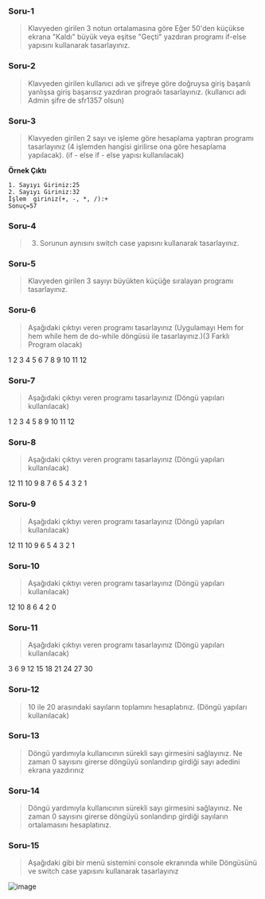 ### Soru-1 ###
> Klavyeden girilen 3 notun ortalamasına göre Eğer 50'den küçükse ekrana "Kaldı" büyük veya eşitse "Geçti" yazdıran programı if-else yapısını kullanarak tasarlayınız.

### Soru-2 ###
> Klavyeden girilen kullanıcı adı ve şifreye göre doğruysa giriş başarılı yanlışsa giriş başarısız yazdıran prograöı tasarlayınız. (kullanıcı adı Admin şifre de sfr1357 olsun)

### Soru-3 ###
> Klavyeden girilen 2 sayı ve işleme göre hesaplama yaptıran programı tasarlayınız (4 işlemden hangisi girilirse ona göre hesaplama yapılacak). (if - else if - else yapısı kullanılacak) 

**Örnek Çıktı**
```
1. Sayıyı Giriniz:25
2. Sayıyı Giriniz:32
İşlem  giriniz(+, -, *, /):+
Sonuç=57
```
### Soru-4 ###
> 3. Sorunun aynısını switch case yapısını kullanarak tasarlayınız.

### Soru-5 ###
> Klavyeden girilen 3 sayıyı büyükten küçüğe sıralayan programı tasarlayınız.

### Soru-6 ###
>  Aşağıdaki çıktıyı veren programı tasarlayınız (Uygulamayı Hem for hem while hem de do-while döngüsü ile tasarlayınız.)(3 Farklı Program olacak)

1 2 3 4 5 6 7 8 9 10 11 12

### Soru-7 ###
>  Aşağıdaki çıktıyı veren programı tasarlayınız (Döngü yapıları kullanılacak)

1 2 3 4 5 8 9 10 11 12

### Soru-8 ###
>  Aşağıdaki çıktıyı veren programı tasarlayınız (Döngü yapıları kullanılacak)

12 11 10 9 8 7 6 5 4 3 2 1

### Soru-9 ###
>  Aşağıdaki çıktıyı veren programı tasarlayınız (Döngü yapıları kullanılacak)

12 11 10 9 6 5 4 3 2 1

### Soru-10 ###
>  Aşağıdaki çıktıyı veren programı tasarlayınız (Döngü yapıları kullanılacak)

12 10 8  6  4  2 0

### Soru-11 ###
>  Aşağıdaki çıktıyı veren programı tasarlayınız (Döngü yapıları kullanılacak)

3 6 9 12 15 18 21 24 27 30

### Soru-12 ###
>  10 ile 20 arasındaki sayıların toplamını hesaplatınız. (Döngü yapıları kullanılacak)

### Soru-13 ###
>  Döngü yardımıyla kullanıcının sürekli  sayı girmesini sağlayınız. Ne zaman 0 sayısını girerse döngüyü sonlandırıp girdiği sayı adedini ekrana yazdırınız

### Soru-14 ###
>  Döngü yardımıyla kullanıcının sürekli  sayı girmesini sağlayınız. Ne zaman 0 sayısını girerse döngüyü sonlandırıp girdiği sayıların ortalamasını hesaplatınız.

### Soru-15 ###
> Aşağıdaki gibi bir menü sistemini console ekranında while Döngüsünü ve switch case yapısını kullanarak tasarlayınız 

![image](https://user-images.githubusercontent.com/28144917/134159505-077f2260-2da3-4f41-a9b4-9a6bc012e5e7.png)


